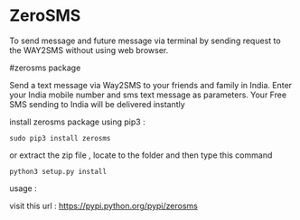 # ZeroSMS
To send message and future message via terminal by sending request to the WAY2SMS without using web browser.

#zerosms package

Send a text message via Way2SMS to your friends and family in India. Enter your India mobile number and sms text message as parameters. Your Free SMS sending to India will be delivered instantly

install zerosms package using pip3 :

    sudo pip3 install zerosms
    
or extract the zip file , locate to the folder and then type this command

    python3 setup.py install


usage :

 visit this url :    https://pypi.python.org/pypi/zerosms
